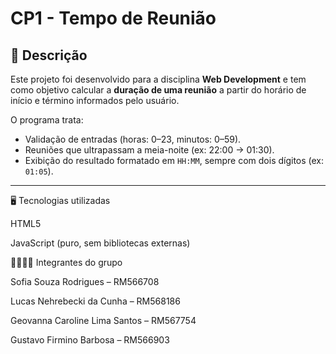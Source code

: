 # CP1 - Tempo de Reunião

## 📌 Descrição
Este projeto foi desenvolvido para a disciplina **Web Development** e tem como objetivo calcular a **duração de uma reunião** a partir do horário de início e término informados pelo usuário.  

O programa trata:
- Validação de entradas (horas: 0–23, minutos: 0–59).
- Reuniões que ultrapassam a meia-noite (ex: 22:00 → 01:30).
- Exibição do resultado formatado em `HH:MM`, sempre com dois dígitos (ex: `01:05`).

---
🖥️ Tecnologias utilizadas

HTML5

JavaScript (puro, sem bibliotecas externas)

👨‍👩‍👧‍👦 Integrantes do grupo

Sofia Souza Rodrigues – RM566708

Lucas Nehrebecki da Cunha – RM568186

Geovanna Caroline Lima Santos – RM567754

Gustavo Firmino Barbosa – RM566903
